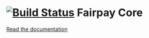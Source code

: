 [![Build Status](https://travis-ci.org/fairpay/fairpay-core.svg?branch=master)](https://travis-ci.org/fairpay/fairpay-core)
Fairpay Core
============

[Read the documentation](app/doc)